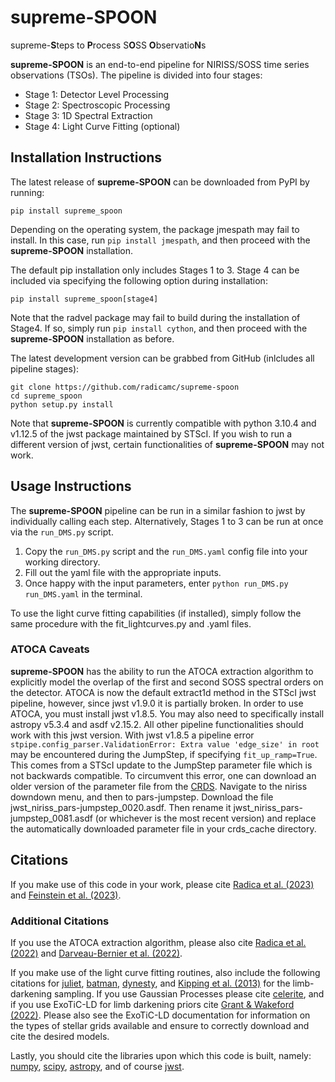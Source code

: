 # supreme-SPOON
supreme-**S**teps to **P**rocess S**O**SS **O**bservatio**N**s

**supreme-SPOON** is an end-to-end pipeline for NIRISS/SOSS time series observations (TSOs).
The pipeline is divided into four stages:
 - Stage 1: Detector Level Processing 
 - Stage 2: Spectroscopic Processing
 - Stage 3: 1D Spectral Extraction
 - Stage 4: Light Curve Fitting (optional)

## Installation Instructions
The latest release of **supreme-SPOON** can be downloaded from PyPI by running:

    pip install supreme_spoon

Depending on the operating system, the package jmespath may fail to install. In this case, run ```pip install jmespath```, and then proceed with the **supreme-SPOON** installation.

The default pip installation only includes Stages 1 to 3. Stage 4 can be included via specifying the following option during installation:

    pip install supreme_spoon[stage4]

Note that the radvel package may fail to build during the installation of Stage4. If so, simply run ```pip install cython```, and then proceed with the **supreme-SPOON** installation as before.

The latest development version can be grabbed from GitHub (inlcludes all pipeline stages):

    git clone https://github.com/radicamc/supreme-spoon
    cd supreme_spoon
    python setup.py install

Note that **supreme-SPOON** is currently compatible with python 3.10.4 and v1.12.5 of the jwst package maintained by STScI. If you wish to run a 
different version of jwst, certain functionalities of **supreme-SPOON** may not work.

## Usage Instructions
The **supreme-SPOON** pipeline can be run in a similar fashion to jwst by individually calling each step.
Alternatively, Stages 1 to 3 can be run at once via the ```run_DMS.py``` script.

1. Copy the ```run_DMS.py``` script and the ```run_DMS.yaml``` config file into your working directory.
2. Fill out the yaml file with the appropriate inputs.
3. Once happy with the input parameters, enter ```python run_DMS.py run_DMS.yaml``` in the terminal.

To use the light curve fitting capabilities (if installed), simply follow the same procedure with the fit_lightcurves.py and .yaml files. 

### ATOCA Caveats
**supreme-SPOON** has the ability to run the ATOCA extraction algorithm to explicitly model the overlap of the first and second SOSS spectral orders on the detector. 
ATOCA is now the default extract1d method in the STScI jwst pipeline, however, since jwst v1.9.0 it is partially broken. In order to use ATOCA, you must install jwst v1.8.5. 
You may also need to specifically install astropy v5.3.4 and asdf v2.15.2. All other pipeline functionalities should work with this jwst version.
With jwst v1.8.5 a pipeline error ```stpipe.config_parser.ValidationError: Extra value 'edge_size' in root``` may be encountered during the JumpStep, if specifying ```fit_up_ramp=True```. This comes from a STScI update to the JumpStep parameter file which is not backwards compatible. 
To circumvent this error, one can download an older version of the parameter file from the [CRDS](https://jwst-crds.stsci.edu). Navigate to the niriss downdown menu, and then to pars-jumpstep. Download the file jwst_niriss_pars-jumpstep_0020.asdf. 
Then rename it jwst_niriss_pars-jumpstep_0081.asdf (or whichever is the most recent version) and replace the automatically downloaded parameter file in your crds_cache directory.

## Citations
If you make use of this code in your work, please cite [Radica et al. (2023)](https://ui.adsabs.harvard.edu/abs/2023MNRAS.524..835R/abstract) and [Feinstein et al. (2023)](https://ui.adsabs.harvard.edu/abs/2023Natur.614..670F/abstract). 

### Additional Citations
If you use the ATOCA extraction algorithm, please also cite [Radica et al. (2022)](https://ui.adsabs.harvard.edu/abs/2022PASP..134j4502R/abstract) 
and [Darveau-Bernier et al. (2022)](https://ui.adsabs.harvard.edu/abs/2022PASP..134i4502D/abstract).

If you make use of the light curve fitting routines, also include the following citations for 
[juliet](https://ui.adsabs.harvard.edu/abs/2019MNRAS.490.2262E/abstract), 
[batman](https://ui.adsabs.harvard.edu/abs/2015PASP..127.1161K/abstract), 
[dynesty](https://ui.adsabs.harvard.edu/abs/2020MNRAS.493.3132S/abstract), and 
[Kipping et al. (2013)](https://ui.adsabs.harvard.edu/abs/2013MNRAS.435.2152K/abstract) for the limb-darkening sampling. 
If you use Gaussian Processes please cite [celerite](https://ui.adsabs.harvard.edu/abs/2017AJ....154..220F/abstract), 
and if you use ExoTiC-LD for limb darkening priors cite [Grant & Wakeford (2022)](https://doi.org/10.5281/zenodo.7437681). 
Please also see the ExoTiC-LD documentation for information on the types of stellar grids available and ensure to correctly download and cite the desired models.

Lastly, you should cite the libraries upon which this code is built, namely:
[numpy](https://ui.adsabs.harvard.edu/abs/2020Natur.585..357H/abstract), 
[scipy](https://ui.adsabs.harvard.edu/abs/2020NatMe..17..261V/abstract),
[astropy](https://ui.adsabs.harvard.edu/abs/2013A%26A...558A..33A/abstract), and of course
[jwst](https://zenodo.org/record/7038885/export/hx).
